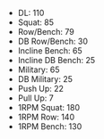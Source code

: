 * DL: 110
*  Squat: 85
*  Row/Bench: 79
*  DB Row/Bench: 30
*  Incline Bench: 65
*  Incline DB Bench: 25
*  Military: 65
*  DB Military: 25
*  Push Up: 22
*  Pull Up: 7
*  1RPM Squat: 180
*  1RPM Row: 140
*  1RPM Bench: 130
